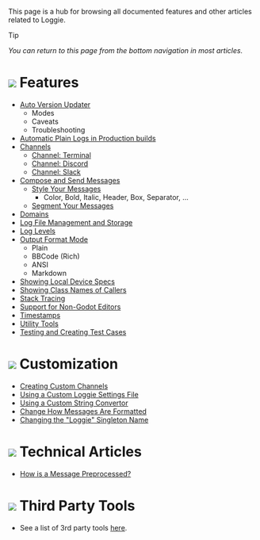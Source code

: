 This page is a hub for browsing all documented features and other articles related to Loggie.

> [!TIP]
> *You can return to this page from the bottom navigation in most articles.*
# ![](../assets/icons/features.png)  Features

* [Auto Version Updater](features/AUTO-UPDATER.md)
	* Modes
	* Caveats
	* Troubleshooting
* [Automatic Plain Logs in Production builds](features/AUTO_PLAIN_IN_PRODUCTION.md)
* [Channels](features/CHANNELS.md)
	* [Channel: Terminal](channels/CHANNEL_TERMINAL.md)
	* [Channel: Discord](channels/CHANNEL_DISCORD.md)
	* [Channel: Slack](channels/CHANNEL_SLACK.md)
* [Compose and Send Messages](features/COMPOSE_AND_OUTPUT_MESSAGES.md)
	* [Style Your Messages](customization/STYLING_MESSAGES.md)
		* Color, Bold, Italic, Header, Box, Separator, ...
	* [Segment Your Messages](customization/SEGMENTING_MESSAGES.md)
* [Domains](features/DOMAINS.md)
* [Log File Management and Storage](features/LOG_FILES_AND_STORAGE.md)
* [Log Levels](features/LOG_LEVELS.md)
* [Output Format Mode](features/OUTPUT_FORMAT_MODES.md)
	* Plain
	* BBCode (Rich)
	* ANSI
	* Markdown
* [Showing Local Device Specs](features/DEVICE_SPECS_OUTPUT.md)
* [Showing Class Names of Callers](features/CLASS_NAME_DERIVATION.md)
* [Stack Tracing](features/STACK_TRACING.md)
* [Support for Non-Godot Editors](features/USE_WITH_NONGODOT_EDITORS.md)
* [Timestamps](features/TIMESTAMPS.md)
* [Utility Tools](features/TOOLS.md)
* [Testing and Creating Test Cases](features/DEVELOPER_TESTS.md)

# ![](../assets/icons/features.png)  Customization

* [Creating Custom Channels](customization/ADDING_CUSTOM_CHANNELS.md)
* [Using a Custom Loggie Settings File](customization/CUSTOM_SETTINGS.md)
* [Using a Custom String Convertor](customization/CUSTOM_STRING_CONVERSION.md)
* [Change How Messages Are Formatted](customization/MESSAGE_FORMATS.md)
* [Changing the "Loggie" Singleton Name](customization/SINGLETON_NAME.md)

# ![](../assets/icons/features.png)  Technical Articles

* [How is a Message Preprocessed?](features/PREPROCESSING.md)

# ![](../assets/icons/features.png)  Third Party Tools

* See a list of 3rd party tools [here](THIRD_PARTY_TOOLS.md).